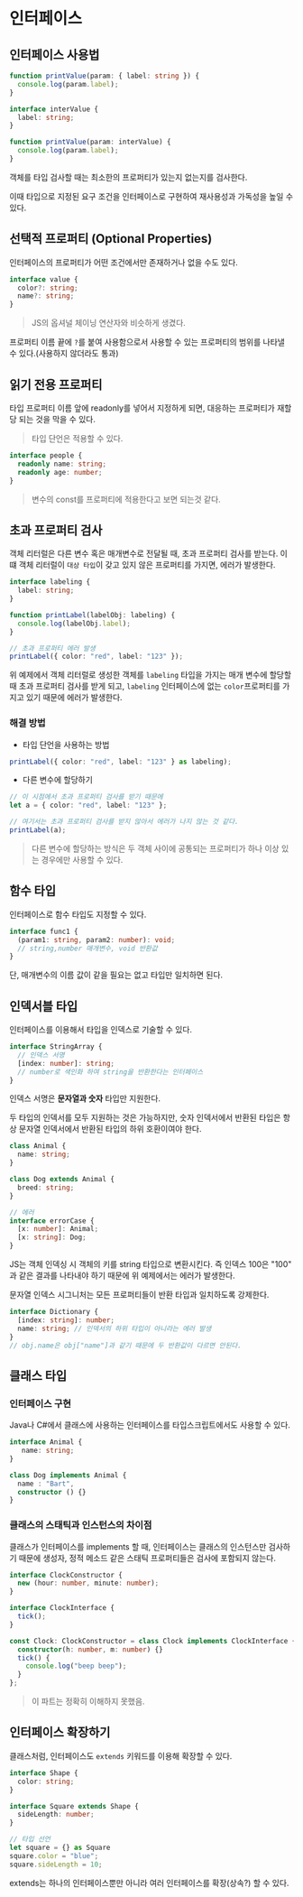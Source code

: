 # 인터페이스

## 인터페이스 사용법

```ts
function printValue(param: { label: string }) {
  console.log(param.label);
}

interface interValue {
  label: string;
}

function printValue(param: interValue) {
  console.log(param.label);
}
```

객체를 타입 검사할 때는 최소한의 프로퍼티가 있는지 없는지를 검사한다.

이때 타입으로 지정된 요구 조건을 인터페이스로 구현하여 재사용성과 가독성을 높일 수 있다.

## 선택적 프로퍼티 (Optional Properties)

인터페이스의 프로퍼티가 어떤 조건에서만 존재하거나 없을 수도 있다.

```ts
interface value {
  color?: string;
  name?: string;
}
```

> JS의 옵셔널 체이닝 연산자와 비슷하게 생겼다.<br>

프로퍼티 이름 끝에 `?`를 붙여 사용함으로서 사용할 수 있는 프로퍼티의 범위를 나타낼 수 있다.(사용하지 않더라도 통과)

## 읽기 전용 프로퍼티

타입 프로퍼티 이름 앞에 readonly를 넣어서 지정하게 되면, 대응하는 프로퍼티가 재할당 되는 것을 막을 수 있다.

> 타입 단언은 적용할 수 있다.

```ts
interface people {
  readonly name: string;
  readonly age: number;
}
```

> 변수의 const를 프로퍼티에 적용한다고 보면 되는것 같다.

## 초과 프로퍼티 검사

객체 리터럴은 다른 변수 혹은 매개변수로 전달될 때, 초과 프로퍼티 검사를 받는다.
이 떄 객체 리터럴이 `대상 타입`이 갖고 있지 않은 프로퍼티를 가지면, 에러가 발생한다.

```ts
interface labeling {
  label: string;
}

function printLabel(labelObj: labeling) {
  console.log(labelObj.label);
}

// 초과 프로퍼티 에러 발생
printLabel({ color: "red", label: "123" });
```

위 예제에서 객체 리터럴로 생성한 객체를 `labeling` 타입을 가지는 매개 변수에 할당할때 초과 프로퍼티 검사를 받게 되고, `labeling` 인터페이스에 없는 `color`프로퍼티를 가지고 있기 때문에
에러가 발생한다.

### 해결 방법

- 타입 단언을 사용하는 방법

```ts
printLabel({ color: "red", label: "123" } as labeling);
```

- 다른 변수에 할당하기

```ts
// 이 시점에서 초과 프로퍼티 검사를 받기 때문에
let a = { color: "red", label: "123" };

// 여기서는 초과 프로퍼티 검사를 받지 않아서 에러가 나지 않는 것 같다.
printLabel(a);
```

> 다른 변수에 할당하는 방식은 두 객체 사이에 공통되는 프로퍼티가 하나 이상 있는 경우에만 사용할 수 있다.

## 함수 타입

인터페이스로 함수 타입도 지정할 수 있다.

```ts
interface func1 {
  (param1: string, param2: number): void;
  // string,number 매개변수, void 반환값
}
```

단, 매개변수의 이름 값이 같을 필요는 없고 타입만 일치하면 된다.

## 인덱서블 타입

인터페이스를 이용해서 타입을 인덱스로 기술할 수 있다.

```ts
interface StringArray {
  // 인덱스 서명
  [index: number]: string;
  // number로 색인화 하여 string을 반환한다는 인터페이스
}
```

인덱스 서명은 **문자열과 숫자** 타입만 지원한다.

두 타입의 인덱서를 모두 지원하는 것은 가능하지만, 숫자 인덱서에서 반환된 타입은 항상 문자열 인덱서에서 반환된 타입의 하위 호환이여야 한다.

```ts
class Animal {
  name: string;
}

class Dog extends Animal {
  breed: string;
}

// 에러
interface errorCase {
  [x: number]: Animal;
  [x: string]: Dog;
}
```

JS는 객체 인덱싱 시 객체의 키를 string 타입으로 변환시킨다.
즉 인덱스 100은 "100" 과 같은 결과를 나타내야 하기 때문에 위 예제에서는 에러가 발생한다.

문자열 인덱스 시그니처는 모든 프로퍼티들이 반환 타입과 일치하도록 강제한다.

```ts
interface Dictionary {
  [index: string]: number;
  name: string; // 인덱서의 하위 타입이 아니라는 에러 발생
}
// obj.name은 obj["name"]과 같기 때문에 두 반환값이 다르면 안된다.
```

## 클래스 타입

### 인터페이스 구현

Java나 C#에서 클래스에 사용하는 인터페이스를 타입스크립트에서도 사용할 수 있다.

```ts
interface Animal {
   name: string;
}

class Dog implements Animal {
  name : "Bart",
  constructor () {}
}
```

### 클래스의 스태틱과 인스턴스의 차이점

클래스가 인터페이스를 implements 할 때, 인터페이스는 클래스의 인스턴스만 검사하기 때문에 생성자, 정적 메소드 같은 스태틱 프로퍼티들은 검사에 포함되지 않는다.

```ts
interface ClockConstructor {
  new (hour: number, minute: number);
}

interface ClockInterface {
  tick();
}

const Clock: ClockConstructor = class Clock implements ClockInterface {
  constructor(h: number, m: number) {}
  tick() {
    console.log("beep beep");
  }
};
```

> 이 파트는 정확히 이해하지 못했음.

## 인터페이스 확장하기

클래스처럼, 인터페이스도 `extends` 키워드를 이용해 확장할 수 있다.

```ts
interface Shape {
  color: string;
}

interface Square extends Shape {
  sideLength: number;
}

// 타입 선언
let square = {} as Square
square.color = "blue";
square.sideLength = 10;
```

extends는 하나의 인터페이스뿐만 아니라 여러 인터페이스를 확장(상속?) 할 수 있다.
